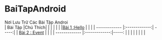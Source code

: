 # BaiTapAndroid
Nơi Lưu Trữ Các Bài Tập Androi </br>
| Bài Tập                                                                           |Chú Thích|        |
|               |               |                                                                      |
|[Bài 1 :Hello](https://github.com/Vanngoc98/Hello/tree/master)                     |         |        |
| ------------- |:-------------:| -----:|
| [Bài 2 : Event](https://github.com/Vanngoc98/BaiTap-Su-ly-su-kien/tree/master)    |         |        |
| ------------- |:-------------:|-----: |                                           |         |        |
|                                                                                   |         |        |

